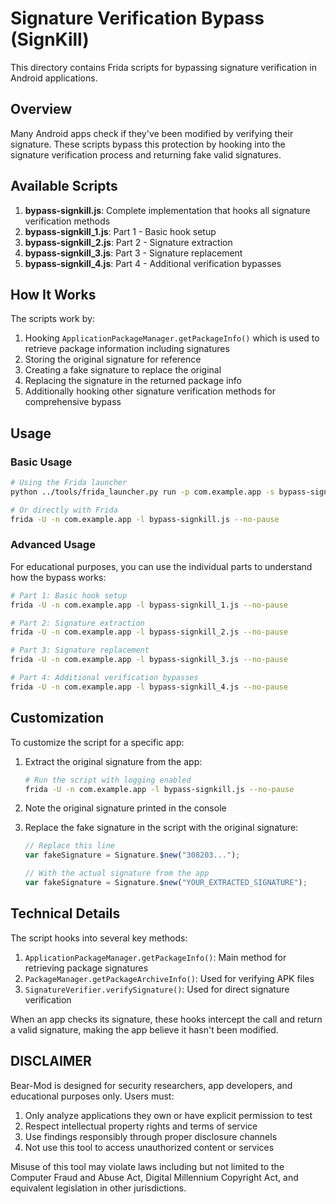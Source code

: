 # Signature Verification Bypass (SignKill)

This directory contains Frida scripts for bypassing signature verification in Android applications.

## Overview

Many Android apps check if they've been modified by verifying their signature. These scripts bypass this protection by hooking into the signature verification process and returning fake valid signatures.

## Available Scripts

1. **bypass-signkill.js**: Complete implementation that hooks all signature verification methods
2. **bypass-signkill_1.js**: Part 1 - Basic hook setup
3. **bypass-signkill_2.js**: Part 2 - Signature extraction
4. **bypass-signkill_3.js**: Part 3 - Signature replacement
5. **bypass-signkill_4.js**: Part 4 - Additional verification bypasses

## How It Works

The scripts work by:

1. Hooking `ApplicationPackageManager.getPackageInfo()` which is used to retrieve package information including signatures
2. Storing the original signature for reference
3. Creating a fake signature to replace the original
4. Replacing the signature in the returned package info
5. Additionally hooking other signature verification methods for comprehensive bypass

## Usage

### Basic Usage

```bash
# Using the Frida launcher
python ../tools/frida_launcher.py run -p com.example.app -s bypass-signkill.js

# Or directly with Frida
frida -U -n com.example.app -l bypass-signkill.js --no-pause
```

### Advanced Usage

For educational purposes, you can use the individual parts to understand how the bypass works:

```bash
# Part 1: Basic hook setup
frida -U -n com.example.app -l bypass-signkill_1.js --no-pause

# Part 2: Signature extraction
frida -U -n com.example.app -l bypass-signkill_2.js --no-pause

# Part 3: Signature replacement
frida -U -n com.example.app -l bypass-signkill_3.js --no-pause

# Part 4: Additional verification bypasses
frida -U -n com.example.app -l bypass-signkill_4.js --no-pause
```

## Customization

To customize the script for a specific app:

1. Extract the original signature from the app:
   ```bash
   # Run the script with logging enabled
   frida -U -n com.example.app -l bypass-signkill.js --no-pause
   ```

2. Note the original signature printed in the console

3. Replace the fake signature in the script with the original signature:
   ```javascript
   // Replace this line
   var fakeSignature = Signature.$new("308203...");
   
   // With the actual signature from the app
   var fakeSignature = Signature.$new("YOUR_EXTRACTED_SIGNATURE");
   ```

## Technical Details

The script hooks into several key methods:

1. `ApplicationPackageManager.getPackageInfo()`: Main method for retrieving package signatures
2. `PackageManager.getPackageArchiveInfo()`: Used for verifying APK files
3. `SignatureVerifier.verifySignature()`: Used for direct signature verification

When an app checks its signature, these hooks intercept the call and return a valid signature, making the app believe it hasn't been modified.

## DISCLAIMER

Bear-Mod is designed for security researchers, app developers, and educational purposes only.
Users must:
1. Only analyze applications they own or have explicit permission to test
2. Respect intellectual property rights and terms of service
3. Use findings responsibly through proper disclosure channels
4. Not use this tool to access unauthorized content or services

Misuse of this tool may violate laws including but not limited to the Computer Fraud and Abuse Act, Digital Millennium Copyright Act, and equivalent legislation in other jurisdictions.
